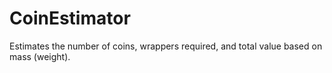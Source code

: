 # CoinEstimator
Estimates the number of coins, wrappers required, and total value based on mass (weight).
